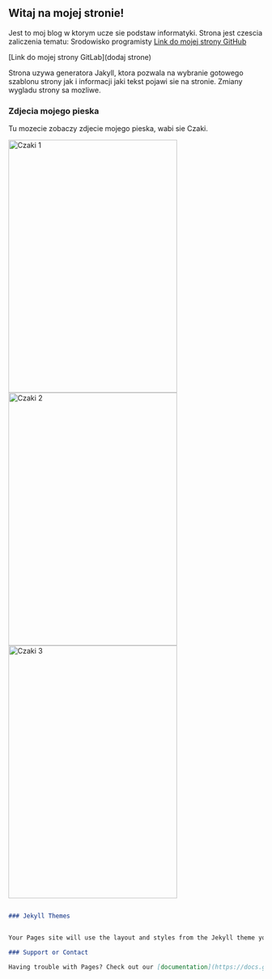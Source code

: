 ## Witaj na mojej stronie!

Jest to moj blog w ktorym ucze sie podstaw informatyki. Strona jest czescia zaliczenia tematu: Srodowisko programisty 
[Link do mojej strony GitHub](https://github.com/Fluffyguy611)

[Link do mojej strony GitLab](dodaj strone)

Strona uzywa generatora Jakyll, ktora pozwala na wybranie gotowego szablonu strony jak i informacji jaki tekst pojawi sie na stronie. 
Zmiany wygladu strony sa mozliwe.

### Zdjecia mojego pieska

Tu mozecie zobaczy zdjecie mojego pieska, wabi sie Czaki.

<img src="https://i.imgur.com/gUQTPKx.jpeg" alt="Czaki 1" width="333" height="500"><img src="https://i.imgur.com/8jp1RJ7.jpeg" alt="Czaki 2" width="333" height="500"><img src="https://i.imgur.com/YgEvcvT.jpeg)" alt="Czaki 3" width="333" height="500">

```markdown

### Jekyll Themes


Your Pages site will use the layout and styles from the Jekyll theme you have selected in your [repository settings](https://github.com/Fluffyguy611/fluffyguy611.github.io/settings/pages). The name of this theme is saved in the Jekyll `_config.yml` configuration file.

### Support or Contact

Having trouble with Pages? Check out our [documentation](https://docs.github.com/categories/github-pages-basics/) or [contact support](https://support.github.com/contact) and we’ll help you sort it out.
```
